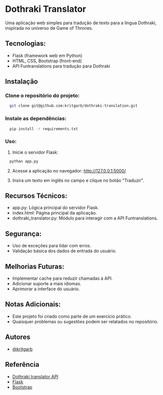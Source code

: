 
# Dothraki Translator

Uma aplicação web simples para tradução de texto para a língua Dothraki, inspirada no universo de Game of Thrones.

## Tecnologias:
- Flask (framework web em Python)
- HTML, CSS, Bootstrap (front-end)
- API Funtranslations para tradução para Dothraki


## Instalação

### Clone o repositório do projeto:

```bash
  git clone git@github.com:kritgarb/dothraki-translation.git

```
### Instale as dependências:

```bash
  pip install -r requirements.txt

```
### Uso:
1. Inicie o servidor Flask:
```bash
  python app.py

```
2. Acesse a aplicação no navegador: http://127.0.0.1:5000/

3. Insira um texto em inglês no campo e clique no botão "Traduzir".

## Recursos Técnicos:
- app.py: Lógica principal do servidor Flask.
- index.html: Página principal da aplicação.
- dothraki_translator.py: Módulo para interagir com a API Funtranslations.

## Segurança:

- Uso de exceções para lidar com erros.
- Validação básica dos dados de entrada do usuário.

## Melhorias Futuras:
- Implementar cache para reduzir chamadas à API.
- Adicionar suporte a mais idiomas.
- Aprimorar a interface do usuário.

## Notas Adicionais:

- Este projeto foi criado como parte de um exercício prático.
- Quaisquer problemas ou sugestões podem ser relatados no repositório.

    
## Autores

- [@kritgarb](https://www.github.com/kritgarb)


## Referência
- [Dothraki translator API](https://funtranslations.com/api/dothraki)
- [Flask](https://flask.palletsprojects.com/en/3.0.x/)
- [Bootstrap](https://getbootstrap.com/docs/5.3/getting-started/introduction/)



